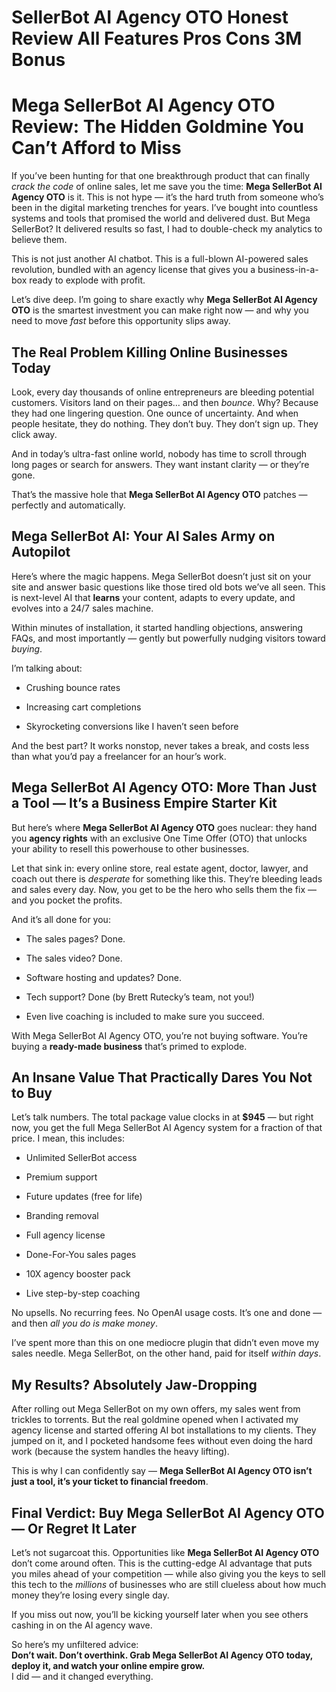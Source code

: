 # SellerBot AI Agency OTO Honest Review All Features Pros Cons 3M Bonus
<h1 class="" data-start="239" data-end="322">Mega SellerBot AI Agency OTO Review: The Hidden Goldmine You Can’t Afford to Miss</h1>
<p class="" data-start="324" data-end="796">If you’ve been hunting for that one breakthrough product that can finally <em data-start="398" data-end="414">crack the code</em> of online sales, let me save you the time: <strong data-start="458" data-end="490">Mega SellerBot AI Agency OTO</strong> is it. This is not hype — it’s the hard truth from someone who’s been in the digital marketing trenches for years. I’ve bought into countless systems and tools that promised the world and delivered dust. But Mega SellerBot? It delivered results so fast, I had to double-check my analytics to believe them.</p>
<p class="" data-start="798" data-end="980">This is not just another AI chatbot. This is a full-blown AI-powered sales revolution, bundled with an agency license that gives you a business-in-a-box ready to explode with profit.</p>
<p class="" data-start="982" data-end="1182">Let’s dive deep. I’m going to share exactly why <strong data-start="1030" data-end="1062">Mega SellerBot AI Agency OTO</strong> is the smartest investment you can make right now — and why you need to move <em data-start="1140" data-end="1146">fast</em> before this opportunity slips away.</p>

<h2 class="" data-start="1184" data-end="1235">The Real Problem Killing Online Businesses Today</h2>
<p class="" data-start="1237" data-end="1537">Look, every day thousands of online entrepreneurs are bleeding potential customers. Visitors land on their pages… and then <em data-start="1360" data-end="1368">bounce</em>. Why? Because they had one lingering question. One ounce of uncertainty. And when people hesitate, they do nothing. They don’t buy. They don’t sign up. They click away.</p>
<p class="" data-start="1539" data-end="1691">And in today’s ultra-fast online world, nobody has time to scroll through long pages or search for answers. They want instant clarity — or they’re gone.</p>
<p class="" data-start="1693" data-end="1793">That’s the massive hole that <strong data-start="1722" data-end="1754">Mega SellerBot AI Agency OTO</strong> patches — perfectly and automatically.</p>

<h2 class="" data-start="1795" data-end="1848">Mega SellerBot AI: Your AI Sales Army on Autopilot</h2>
<p class="" data-start="1850" data-end="2110">Here’s where the magic happens. Mega SellerBot doesn’t just sit on your site and answer basic questions like those tired old bots we’ve all seen. This is next-level AI that <strong data-start="2023" data-end="2033">learns</strong> your content, adapts to every update, and evolves into a 24/7 sales machine.</p>
<p class="" data-start="2112" data-end="2270">Within minutes of installation, it started handling objections, answering FAQs, and most importantly — gently but powerfully nudging visitors toward <em data-start="2261" data-end="2269">buying</em>.</p>
<p class="" data-start="2272" data-end="2290">I’m talking about:</p>

<ul data-start="2291" data-end="2398">
 	<li class="" data-start="2291" data-end="2314">
<p class="" data-start="2293" data-end="2314">Crushing bounce rates</p>
</li>
 	<li class="" data-start="2315" data-end="2344">
<p class="" data-start="2317" data-end="2344">Increasing cart completions</p>
</li>
 	<li class="" data-start="2345" data-end="2398">
<p class="" data-start="2347" data-end="2398">Skyrocketing conversions like I haven’t seen before</p>
</li>
</ul>
<p class="" data-start="2400" data-end="2525">And the best part? It works nonstop, never takes a break, and costs less than what you’d pay a freelancer for an hour’s work.</p>

<h2 class="" data-start="2527" data-end="2618">Mega SellerBot AI Agency OTO: More Than Just a Tool — It’s a Business Empire Starter Kit</h2>
<p class="" data-start="2620" data-end="2827">But here’s where <strong data-start="2637" data-end="2669">Mega SellerBot AI Agency OTO</strong> goes nuclear: they hand you <strong data-start="2698" data-end="2715">agency rights</strong> with an exclusive One Time Offer (OTO) that unlocks your ability to resell this powerhouse to other businesses.</p>
<p class="" data-start="2829" data-end="3086">Let that sink in: every online store, real estate agent, doctor, lawyer, and coach out there is <em data-start="2925" data-end="2936">desperate</em> for something like this. They’re bleeding leads and sales every day. Now, you get to be the hero who sells them the fix — and you pocket the profits.</p>
<p class="" data-start="3088" data-end="3114">And it’s all done for you:</p>

<ul data-start="3115" data-end="3318">
 	<li class="" data-start="3115" data-end="3139">
<p class="" data-start="3117" data-end="3139">The sales pages? Done.</p>
</li>
 	<li class="" data-start="3140" data-end="3164">
<p class="" data-start="3142" data-end="3164">The sales video? Done.</p>
</li>
 	<li class="" data-start="3165" data-end="3202">
<p class="" data-start="3167" data-end="3202">Software hosting and updates? Done.</p>
</li>
 	<li class="" data-start="3203" data-end="3259">
<p class="" data-start="3205" data-end="3259">Tech support? Done (by Brett Rutecky’s team, not you!)</p>
</li>
 	<li class="" data-start="3260" data-end="3318">
<p class="" data-start="3262" data-end="3318">Even live coaching is included to make sure you succeed.</p>
</li>
</ul>
<p class="" data-start="3320" data-end="3448">With Mega SellerBot AI Agency OTO, you’re not buying software. You’re buying a <strong data-start="3399" data-end="3422">ready-made business</strong> that’s primed to explode.</p>

<h2 class="" data-start="3450" data-end="3506">An Insane Value That Practically Dares You Not to Buy</h2>
<p class="" data-start="3508" data-end="3692">Let’s talk numbers. The total package value clocks in at <strong data-start="3565" data-end="3573">$945</strong> — but right now, you get the full Mega SellerBot AI Agency system for a fraction of that price. I mean, this includes:</p>

<ul data-start="3693" data-end="3895">
 	<li class="" data-start="3693" data-end="3721">
<p class="" data-start="3695" data-end="3721">Unlimited SellerBot access</p>
</li>
 	<li class="" data-start="3722" data-end="3739">
<p class="" data-start="3724" data-end="3739">Premium support</p>
</li>
 	<li class="" data-start="3740" data-end="3772">
<p class="" data-start="3742" data-end="3772">Future updates (free for life)</p>
</li>
 	<li class="" data-start="3773" data-end="3791">
<p class="" data-start="3775" data-end="3791">Branding removal</p>
</li>
 	<li class="" data-start="3792" data-end="3813">
<p class="" data-start="3794" data-end="3813">Full agency license</p>
</li>
 	<li class="" data-start="3814" data-end="3840">
<p class="" data-start="3816" data-end="3840">Done-For-You sales pages</p>
</li>
 	<li class="" data-start="3841" data-end="3866">
<p class="" data-start="3843" data-end="3866">10X agency booster pack</p>
</li>
 	<li class="" data-start="3867" data-end="3895">
<p class="" data-start="3869" data-end="3895">Live step-by-step coaching</p>
</li>
</ul>
<p class="" data-start="3897" data-end="4007">No upsells. No recurring fees. No OpenAI usage costs. It’s one and done — and then <em data-start="3980" data-end="4006">all you do is make money</em>.</p>
<p class="" data-start="4009" data-end="4162">I’ve spent more than this on one mediocre plugin that didn’t even move my sales needle. Mega SellerBot, on the other hand, paid for itself <em data-start="4148" data-end="4161">within days</em>.</p>

<h2 class="" data-start="4164" data-end="4202">My Results? Absolutely Jaw-Dropping</h2>
<p class="" data-start="4204" data-end="4545">After rolling out Mega SellerBot on my own offers, my sales went from trickles to torrents. But the real goldmine opened when I activated my agency license and started offering AI bot installations to my clients. They jumped on it, and I pocketed handsome fees without even doing the hard work (because the system handles the heavy lifting).</p>
<p class="" data-start="4547" data-end="4673">This is why I can confidently say — <strong data-start="4583" data-end="4672">Mega SellerBot AI Agency OTO isn’t just a tool, it’s your ticket to financial freedom</strong>.</p>

<h2 class="" data-start="4675" data-end="4746">Final Verdict: Buy Mega SellerBot AI Agency OTO — Or Regret It Later</h2>
<p class="" data-start="4748" data-end="5094">Let’s not sugarcoat this. Opportunities like <strong data-start="4793" data-end="4825">Mega SellerBot AI Agency OTO</strong> don’t come around often. This is the cutting-edge AI advantage that puts you miles ahead of your competition — while also giving you the keys to sell this tech to the <em data-start="4993" data-end="5003">millions</em> of businesses who are still clueless about how much money they’re losing every single day.</p>
<p class="" data-start="5096" data-end="5203">If you miss out now, you’ll be kicking yourself later when you see others cashing in on the AI agency wave.</p>
<p class="" data-start="5205" data-end="5395">So here’s my unfiltered advice:<br data-start="5236" data-end="5239" /><strong data-start="5239" data-end="5358">Don’t wait. Don’t overthink. Grab Mega SellerBot AI Agency OTO today, deploy it, and watch your online empire grow.</strong><br data-start="5358" data-end="5361" />I did — and it changed everything.</p>
